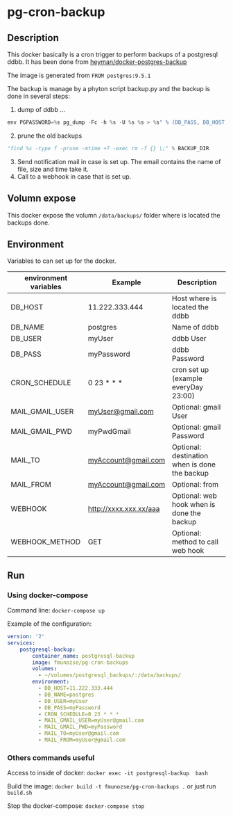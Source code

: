 # pg-cron-backup

## Description
This docker basically is a cron trigger to perform backups of a postgresql ddbb.  It has been done from 
[heyman/docker-postgres-backup](https://github.com/heyman/docker-postgres-backup)

The image is generated from `FROM postgres:9.5.1`

The backup is manage by a phyton script backup.py and the backup is done in several steps:

1. dump of ddbb ...  
```python
env PGPASSWORD=%s pg_dump -Fc -h %s -U %s %s > %s" % (DB_PASS, DB_HOST, DB_USER, DB_NAME, backup_file))
```
2. prune the old backups
```python
"find %s -type f -prune -mtime +7 -exec rm -f {} \;" % BACKUP_DIR
```
3. Send notification mail in case is set up.  The email contains the name of file, size and time take it.
4. Call to a webhook in case that is set up.


## Volumn expose
This docker expose the volumn `/data/backups/` folder where is located the backups done. 

## Environment

Variables to can set up for the docker.

| environment variables | Example 						| Description 						| 
| --------------------- | ------- 						| ----------- 						|
| DB_HOST				| 11.222.333.444				| Host where is located the ddbb    |
| DB_NAME 				| postgres						| Name of ddbb 						|
| DB_USER				| myUser						| ddbb User   						|
| DB_PASS				| myPassword					| ddbb Password						|
| CRON_SCHEDULE			| 0 23 * * * 					| cron set up (example everyDay 23:00)|
| MAIL_GMAIL_USER		| myUser@gmail.com 				| Optional: gmail User				|
| MAIL_GMAIL_PWD		| myPwdGmail	 				| Optional: gmail Password 			|
| MAIL_TO				| myAccount@gmail.com 			| Optional: destination when is done the backup |
| MAIL_FROM				| myAccount@gmail.com 			| Optional: from  					|
| WEBHOOK				| http://xxxx.xxx.xx/aaa 		| Optional: web hook when is done the backup 	|
| WEBHOOK_METHOD		| GET 							| Optional: method to call web hook  |


## Run 

### Using docker-compose

Command line:
` docker-compose up `

Example of the configuration:
```yaml
version: '2'
services:
    postgresql-backup:
        container_name: postgresql-backup
        image: fmunozse/pg-cron-backups
        volumes:
          - ~/volumes/postgresql_backups/:/data/backups/
        environment:
          - DB_HOST=11.222.333.444
          - DB_NAME=postgres
          - DB_USER=myUser
          - DB_PASS=myPassword
          - CRON_SCHEDULE=0 23 * * *
          - MAIL_GMAIL_USER=myUser@gmail.com
          - MAIL_GMAIL_PWD=myPassword
          - MAIL_TO=myUser@gmail.com
          - MAIL_FROM=myUser@gmail.com

```

### Others commands useful

Access to inside of docker:
`docker exec -it postgresql-backup  bash`

Build the image:
`docker build -t fmunozse/pg-cron-backups .`   or just run `build.sh`

Stop the docker-compose:
` docker-compose stop `



